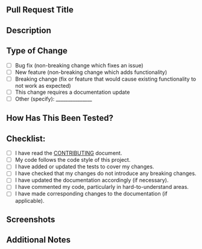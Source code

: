 ## Pull Request Title

<!-- The title should succinctly explain the changes. For example, "Add search functionality to the homepage". -->

## Description

<!-- Provide a brief description of the changes your pull request makes. Explain the problem it solves or the feature it adds to the project. Include any relevant issue numbers. -->

## Type of Change
- [ ] Bug fix (non-breaking change which fixes an issue)
- [ ] New feature (non-breaking change which adds functionality)
- [ ] Breaking change (fix or feature that would cause existing functionality to not work as expected)
- [ ] This change requires a documentation update
- [ ] Other (specify): _______________

## How Has This Been Tested?

<!-- Describe how you have tested these changes. Include details of your testing environment, tests ran to see how your change affects other areas of the code, etc. -->

## Checklist:
- [ ] I have read the [CONTRIBUTING](LINK_TO_CONTRIBUTING.MD) document.
- [ ] My code follows the code style of this project.
- [ ] I have added or updated the tests to cover my changes.
- [ ] I have checked that my changes do not introduce any breaking changes.
- [ ] I have updated the documentation accordingly (if necessary).
- [ ] I have commented my code, particularly in hard-to-understand areas.
- [ ] I have made corresponding changes to the documentation (if applicable).

## Screenshots

<!-- Insert any screenshots or videos (if applicable) to help explain your problem or demonstrate your changes. -->

## Additional Notes

<!-- Add any other context or notes about the pull request here. This could include necessary deployment changes, new dependencies, etc. -->
